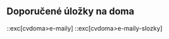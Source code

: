 ## Doporučené úložky na doma

::exc[cvdoma>e-maily]
::exc[cvdoma>e-maily-slozky]

<!-- ::exc[cvdoma>odjezdy] -->
